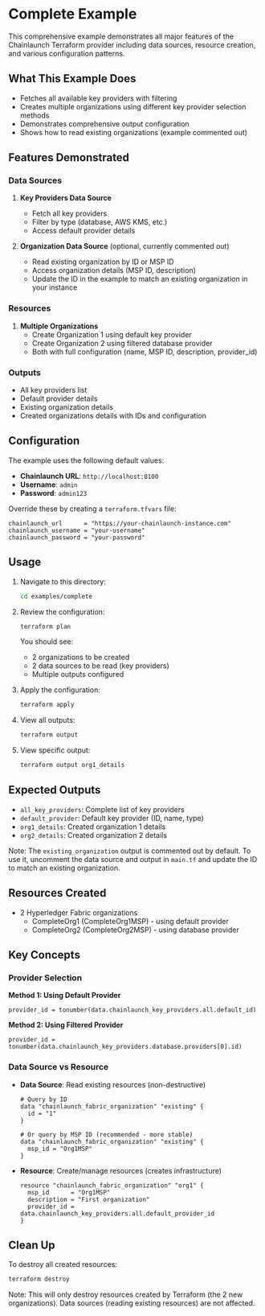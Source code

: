 # Complete Example

This comprehensive example demonstrates all major features of the Chainlaunch Terraform provider including data sources, resource creation, and various configuration patterns.

## What This Example Does

- Fetches all available key providers with filtering
- Creates multiple organizations using different key provider selection methods
- Demonstrates comprehensive output configuration
- Shows how to read existing organizations (example commented out)

## Features Demonstrated

### Data Sources

1. **Key Providers Data Source**
   - Fetch all key providers
   - Filter by type (database, AWS KMS, etc.)
   - Access default provider details

2. **Organization Data Source** (optional, currently commented out)
   - Read existing organization by ID or MSP ID
   - Access organization details (MSP ID, description)
   - Update the ID in the example to match an existing organization in your instance

### Resources

1. **Multiple Organizations**
   - Create Organization 1 using default key provider
   - Create Organization 2 using filtered database provider
   - Both with full configuration (name, MSP ID, description, provider_id)

### Outputs

- All key providers list
- Default provider details
- Existing organization details
- Created organizations details with IDs and configuration

## Configuration

The example uses the following default values:

- **Chainlaunch URL**: `http://localhost:8100`
- **Username**: `admin`
- **Password**: `admin123`

Override these by creating a `terraform.tfvars` file:

```hcl
chainlaunch_url      = "https://your-chainlaunch-instance.com"
chainlaunch_username = "your-username"
chainlaunch_password = "your-password"
```

## Usage

1. Navigate to this directory:
   ```bash
   cd examples/complete
   ```

2. Review the configuration:
   ```bash
   terraform plan
   ```

   You should see:
   - 2 organizations to be created
   - 2 data sources to be read (key providers)
   - Multiple outputs configured

3. Apply the configuration:
   ```bash
   terraform apply
   ```

4. View all outputs:
   ```bash
   terraform output
   ```

5. View specific output:
   ```bash
   terraform output org1_details
   ```

## Expected Outputs

- `all_key_providers`: Complete list of key providers
- `default_provider`: Default key provider (ID, name, type)
- `org1_details`: Created organization 1 details
- `org2_details`: Created organization 2 details

Note: The `existing_organization` output is commented out by default. To use it, uncomment the data source and output in `main.tf` and update the ID to match an existing organization.

## Resources Created

- 2 Hyperledger Fabric organizations
  - CompleteOrg1 (CompleteOrg1MSP) - using default provider
  - CompleteOrg2 (CompleteOrg2MSP) - using database provider

## Key Concepts

### Provider Selection

**Method 1: Using Default Provider**
```hcl
provider_id = tonumber(data.chainlaunch_key_providers.all.default_id)
```

**Method 2: Using Filtered Provider**
```hcl
provider_id = tonumber(data.chainlaunch_key_providers.database.providers[0].id)
```

### Data Source vs Resource

- **Data Source**: Read existing resources (non-destructive)
  ```hcl
  # Query by ID
  data "chainlaunch_fabric_organization" "existing" {
    id = "1"
  }

  # Or query by MSP ID (recommended - more stable)
  data "chainlaunch_fabric_organization" "existing" {
    msp_id = "Org1MSP"
  }
  ```

- **Resource**: Create/manage resources (creates infrastructure)
  ```hcl
  resource "chainlaunch_fabric_organization" "org1" {
    msp_id      = "Org1MSP"
    description = "First organization"
    provider_id = data.chainlaunch_key_providers.all.default_provider_id
  }
  ```

## Clean Up

To destroy all created resources:

```bash
terraform destroy
```

Note: This will only destroy resources created by Terraform (the 2 new organizations). Data sources (reading existing resources) are not affected.
